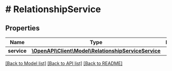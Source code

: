 # # RelationshipService

## Properties

Name | Type | Description | Notes
------------ | ------------- | ------------- | -------------
**service** | [**\OpenAPI\Client\Model\RelationshipServiceService**](RelationshipServiceService.md) |  | [optional]

[[Back to Model list]](../../README.md#models) [[Back to API list]](../../README.md#endpoints) [[Back to README]](../../README.md)
